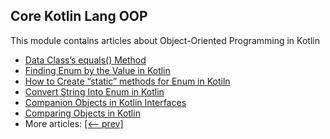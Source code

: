 ## Core Kotlin Lang OOP

This module contains articles about Object-Oriented Programming in Kotlin
- [Data Class’s equals() Method](https://www.baeldung.com/kotlin/data-class-equals-method)
- [Finding Enum by the Value in Kotlin](https://www.baeldung.com/kotlin/enum-find-by-value)
- [How to Create “static” methods for Enum in Kotiln](https://www.baeldung.com/kotlin/enum-static-method)
- [Convert String Into Enum in Kotlin](https://www.baeldung.com/kotlin/convert-string-enum)
- [Companion Objects in Kotlin Interfaces](https://www.baeldung.com/kotlin/companion-objects-interfaces)
- [Comparing Objects in Kotlin](https://www.baeldung.com/kotlin/compare-objects)
- More articles: [[<-- prev]](/core-kotlin-modules/core-kotlin-lang-oop-2)